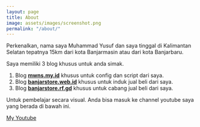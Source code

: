```yaml
---
layout: page
title: About
image: assets/images/screenshot.png
permalink: "/about/"
---
```


Perkenalkan, nama saya Muhammad Yusuf dan saya tinggal di Kalimantan Selatan tepatnya 15km dari kota Banjarmasin atau dari kota Banjarbaru. 

Saya memiliki 3 blog khusus untuk anda simak. 

1. Blog [**mwns.my.id**](https://mwns.my.id) khusus untuk config dan script dari saya.
2. Blog [**banjarstore.web.id**](https://banjarstore.web.id) khusus untuk induk jual beli dari saya.
3. Blog [**banjarstore.rf.gd**](https://banjarstore.rf.gd) khusus untuk cabang jual beli dari saya.

Untuk pembelajar secara visual. Anda bisa masuk ke channel youtube saya yang berada di bawah ini.

[My Youtube](https://www.youtube.com/@idtechannel)

